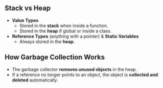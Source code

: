 ## Stack vs Heap

- **Value Types**
    - Stored in the **stack** when inside a function.
    - Stored in the **heap** if global or inside a class.
- **Reference Types** (anything with a pointer) & **Static Variables**
    - Always stored in the **heap**.

## How Garbage Collection Works
- The garbage collector **removes unused objects** in the heap.
- If a reference no longer points to an object, the object is **collected and deleted** automatically.